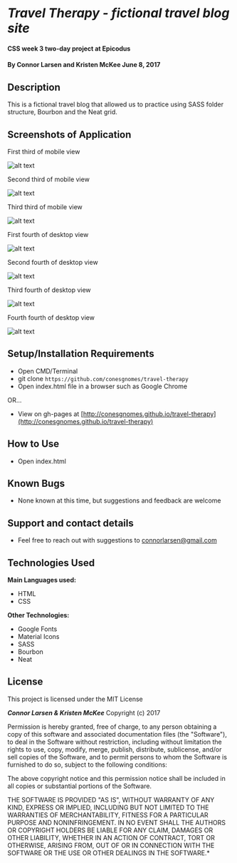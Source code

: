 # _Travel Therapy - fictional travel blog site_

#### CSS week 3 two-day project at Epicodus

#### By **Connor Larsen and Kristen McKee June 8, 2017**

## Description

 This is a fictional travel blog that allowed us to practice using SASS folder structure, Bourbon and the Neat grid.

## Screenshots of Application

First third of mobile view

![alt text](https://github.com/conesgnomes/modular-page-sass/blob/master/img/Mobile-1.png)

Second third of mobile view

![alt text](https://github.com/conesgnomes/modular-page-sass/blob/master/img/Mobile-2.png)

Third third of mobile view

![alt text](https://github.com/conesgnomes/modular-page-sass/blob/master/img/Mobile-3.png)

First fourth of desktop view

![alt text](https://github.com/conesgnomes/modular-page-sass/blob/master/img/Desktop-1.png)

Second fourth of desktop view

![alt text](https://github.com/conesgnomes/modular-page-sass/blob/master/img/Desktop-2.png)

Third fourth of desktop view

![alt text](https://github.com/conesgnomes/modular-page-sass/blob/master/img/Desktop-3.png)

Fourth fourth of desktop view

![alt text](https://github.com/conesgnomes/modular-page-sass/blob/master/img/Desktop-4.png)

## Setup/Installation Requirements

* Open CMD/Terminal
* git clone `https://github.com/conesgnomes/travel-therapy`
* Open index.html file in a browser such as Google Chrome

OR...

* View on gh-pages at [http://conesgnomes.github.io/travel-therapy](http://conesgnomes.github.io/travel-therapy)

## How to Use

* Open index.html

## Known Bugs

* None known at this time, but suggestions and feedback are welcome

## Support and contact details

* Feel free to reach out with suggestions to connorlarsen@gmail.com

## Technologies Used

**Main Languages used:**

* HTML
* CSS

**Other Technologies:**

* Google Fonts
* Material Icons
* SASS
* Bourbon
* Neat

## License

This project is licensed under the MIT License

**_Connor Larsen & Kristen McKee_** Copyright (c) 2017

Permission is hereby granted, free of charge, to any person obtaining a copy of this software and associated documentation files (the "Software"), to deal in the Software without restriction, including without limitation the rights to use, copy, modify, merge, publish, distribute, sublicense, and/or sell copies of the Software, and to permit persons to whom the Software is furnished to do so, subject to the following conditions:

The above copyright notice and this permission notice shall be included in all copies or substantial portions of the Software.

THE SOFTWARE IS PROVIDED "AS IS", WITHOUT WARRANTY OF ANY KIND, EXPRESS OR IMPLIED, INCLUDING BUT NOT LIMITED TO THE WARRANTIES OF MERCHANTABILITY, FITNESS FOR A PARTICULAR PURPOSE AND NONINFRINGEMENT. IN NO EVENT SHALL THE AUTHORS OR COPYRIGHT HOLDERS BE LIABLE FOR ANY CLAIM, DAMAGES OR OTHER LIABILITY, WHETHER IN AN ACTION OF CONTRACT, TORT OR OTHERWISE, ARISING FROM, OUT OF OR IN CONNECTION WITH THE SOFTWARE OR THE USE OR OTHER DEALINGS IN THE SOFTWARE.*
